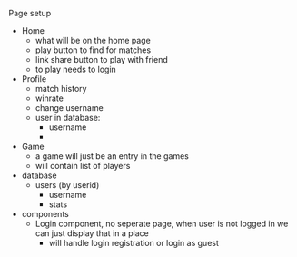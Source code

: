Page setup
- Home
  - what will be on the home page
  - play button to find for matches
  - link share button to play with friend
  - to play needs to login
- Profile
  - match history
  - winrate 
  - change username
  - user in database:
    - username
    - 
- Game
  - a game will just be an entry in the games
  - will contain list of players
- database
  - users (by userid)
    - username
    - stats
- components
  - Login component, no seperate page, when user is not logged in we can just display that in a place
    - will handle login registration or login as guest
